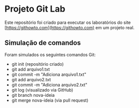 # Projeto Git Lab

Este repositório foi criado para executar os laboratórios do site [https://githowto.com](https://githowto.com) em um projeto real.

## Simulação de comandos

Foram simulados os seguintes comandos Git:

- git init (repositório criado)
- git add arquivo1.txt
- git commit -m "Adiciona arquivo1.txt"
- git add arquivo2.txt
- git commit -m "Adiciona arquivo2.txt"
- git log (visualizado via GitHub)
- git branch nova-ideia
- git merge nova-ideia (via pull request)
